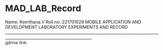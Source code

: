 # MAD_LAB_Record
Name: Keerthana.V Roll.no.:221701029                                                                                                                                                    MOBILE APPLICATION AND DEVELOPMENT LABORATORY EXPERIMENTS AND RECORD __________________________________________________________________________________________________________________________                                                          
 gdrive link:
